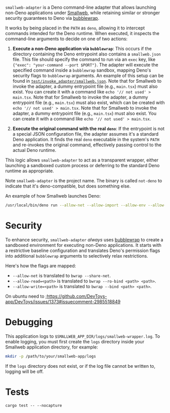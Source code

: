 `smallweb-adapter` is a Deno command-line adapter that allows launching non-Deno
applications under [Smallweb](https://www.smallweb.run/), while retaining
similar or stronger security guarantees to Deno via
[bubblewrap](https://github.com/containers/bubblewrap/).

It works by being placed in the `PATH` as `deno`, allowing it to intercept
commands intended for the Deno runtime. When executed, it inspects the
command-line arguments to decide on one of two actions:

1. **Execute a non-Deno application via `bubblewrap`**: This occurs if the
   directory containing the Deno entrypoint also contains a `smallweb.json`
   file. This file should specify the command to run via an `exec` key, like
   `{"exec": "your-command --port $PORT"}`. The adapter will execute the
   specified command inside a `bubblewrap` sandbox, mapping Deno's security
   flags to `bubblewrap` arguments. An example of this setup can be found in
   [`test/invoke_adapter/smallweb.json`](test/invoke_adapter/smallweb.json).
   Note that for Smallweb to invoke the adapter, a dummy entrypoint file (e.g.,
   `main.tsx`) must also exist. You can create it with a command like
   `echo '// not used' > main.tsx`.
   Note that for Smallweb to invoke the adapter, a dummy entrypoint file (e.g.,
   `main.tsx`) must also exist, which can be created with
   `echo '// not used' > main.tsx`.
   Note that for Smallweb to invoke the adapter, a dummy entrypoint file (e.g.,
   `main.tsx`) must also exist. You can create it with a command like
   `echo '// not used' > main.tsx`.

2. **Execute the original command with the real `deno`**: If the entrypoint is
   not a special JSON configuration file, the adapter assumes it's a standard
   Deno application. It finds the real `deno` executable in the system's `PATH`
   and re-invokes the original command, effectively passing control to the
   actual Deno runtime.

This logic allows `smallweb-adapter` to act as a transparent wrapper, either
launching a sandboxed custom process or deferring to the standard Deno runtime
as appropriate.

Note `smallweb-adapter` is the project name. The binary is called `not-deno` to
indicate that it's deno-compatible, but does something else.

An example of how Smallweb launches Deno:

```sh
/usr/local/bin/deno run --allow-net --allow-import --allow-env --allow-sys --allow-ffi --unstable-kv --unstable-otel --unstable-temporal --node-modules-dir=none --no-prompt --quiet --allow-read=/home/web/smallweb/post,/usr/local/bin/deno,/home/web/.cache/deno/npm/registry.npmjs.org --allow-write=/home/web/smallweb/post/data - '{"command":"fetch","entrypoint":"file:///home/web/smallweb/post/main.ts","port":38025}'
```

# Security

To enhance security, `smallweb-adapter` _always_ uses
[bubblewrap](https://github.com/containers/bubblewrap) to create a sandboxed
environment for executing non-Deno applications. It starts with a restrictive
baseline configuration and translates Deno's permission flags into additional
`bubblewrap` arguments to selectively relax restrictions.

Here's how the flags are mapped:

- `--allow-net` is translated to `bwrap --share-net`.
- `--allow-read=<path>` is translated to `bwrap --ro-bind <path> <path>`.
- `--allow-write=<path>` is translated to `bwrap --bind <path> <path>`.

On ubuntu need to
;https://github.com/DevToys-app/DevToys/issues/1373#issuecomment-2985518849

# Debugging

This application logs to `$SMALLWEB_APP_DIR/logs/smallweb-wrapper.log`. To
enable logging, you must first create the `logs` directory inside your Smallweb
application directory, for example:

```sh
mkdir -p /path/to/your/smallweb-app/logs
```

If the `logs` directory does not exist, or if the log file cannot be written to,
logging will be off.

# Tests

```
cargo test -- --nocapture
```
